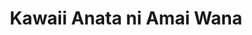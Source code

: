 --- 
title: "Kawaii Anata ni Amai Wana"
publishdate: "2019-6-20T16:48:46+02:00"
src: "https://365manga.net/manga/kawaii-anata-ni-amai-wana"
image: "https://data.365manga.net/images/thumbnails/15991-kawaii-anata-ni-amai-wana.jpg"
description: "In the Keisei High School infirmary, the school’s doctor is regularly visited by Atsuki, the frail and handsome ‘School Prince’. They grow closer over tea and biscuits, but could Atsuki’s feelings be real or are they merely being used to escape his loneliness from the death of his parents? And could love bloom successfully between a teacher and their student?"
---